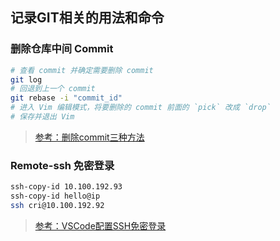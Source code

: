 ## 记录GIT相关的用法和命令

### 删除仓库中间 Commit

```bash
# 查看 commit 并确定需要删除 commit
git log
# 回退到上一个 commit
git rebase -i "commit_id"
# 进入 Vim 编辑模式，将要删除的 commit 前面的 `pick` 改成 `drop`
# 保存并退出 Vim
```

> [参考：删除commit三种方法](https://blog.csdn.net/qq_34977392/article/details/110817621)

### Remote-ssh 免密登录

```bash
ssh-copy-id 10.100.192.93
ssh-copy-id hello@ip
ssh cri@10.100.192.92
```

> [参考：VSCode配置SSH免密登录](https://juejin.cn/post/7023042621295558692)